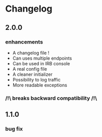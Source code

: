 Changelog
=========

2.0.0
-----

### enhancements
 * A changelog file !
 * Can uses multiple endpoints
 * Can be used in IRB console
 * A real config file
 * A cleaner initializer
 * Possibility to log traffic
 * More readable exceptions
 
### /!\ breaks backward compatibility /!\ 
	
1.1.0
-----

### bug fix